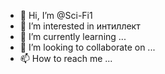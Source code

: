 - 👋 Hi, I’m @Sci-Fi1
- 👀 I’m interested in интиллект
- 🌱 I’m currently learning ...
- 💞️ I’m looking to collaborate on ...
- 📫 How to reach me ...

<!---
Sci-Fi1/Sci-Fi1 is a ✨ special ✨ repository because its `README.md` (this file) appears on your GitHub profile.
You can click the Preview link to take a look at your changes.
--->
